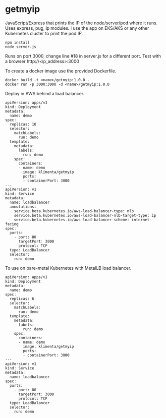 # getmyip
JavaScript/Express that prints the IP of the node/server/pod where it runs. Uses express, pug, ip modules.
I use the app on EKS/AKS or any other Kubernetes cluster to print the pod IP.

```
npm install
node server.js
```

Runs on port 3000, change line #18 in server.js for a different port.
Test with a browser http://<ip_address>:3000

To create a docker image use the provided Dockerfile.
```
docker build -t <name>/getmyip:1.0.0 .
docker run -p 3000:3000 -d <name>/getmyip:1.0.0
```

Deploy in AWS behind a load balancer.
```
apiVersion: apps/v1
kind: Deployment
metadata:
  name: demo
spec:
  replicas: 10
  selector:
    matchLabels:
      run: demo
  template:
    metadata:
      labels:
        run: demo
    spec:
      containers:
      - name: demo
        image: klimenta/getmyip
        ports:
        - containerPort: 3000
---
apiVersion: v1
kind: Service
metadata:
  name: loadbalancer
  annotations:
    service.beta.kubernetes.io/aws-load-balancer-type: nlb
    service.beta.kubernetes.io/aws-load-balancer-nlb-target-type: ip
    service.beta.kubernetes.io/aws-load-balancer-scheme: internet-facing
spec:
  ports:
    - port: 80
      targetPort: 3000
      protocol: TCP
  type: LoadBalancer
  selector:
    run: demo
```

To use on bare-metal Kubernetes with MetalLB load balancer.
```
apiVersion: apps/v1
kind: Deployment
metadata:
  name: demo
spec:
  replicas: 6
  selector:
    matchLabels:
      run: demo
  template:
    metadata:
      labels:
        run: demo
    spec:
      containers:
      - name: demo
        image: klimenta/getmyip
        ports:
        - containerPort: 3000
---
apiVersion: v1
kind: Service
metadata:
  name: loadbalancer
spec:
  ports:
    - port: 80
      targetPort: 3000
      protocol: TCP
  type: LoadBalancer
  selector:
    run: demo
```
